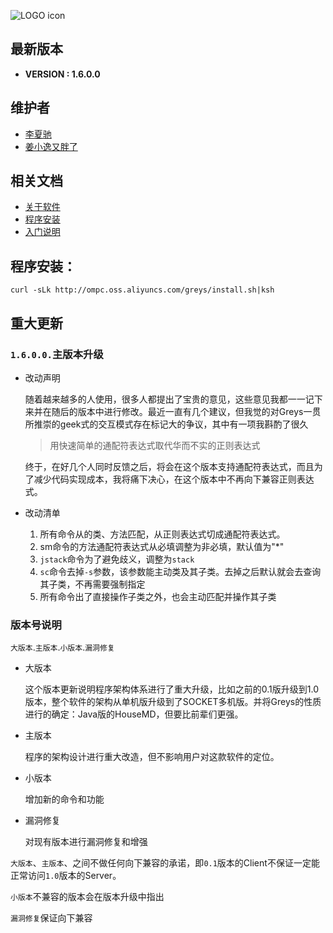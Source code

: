 ![LOGO icon](https://raw.githubusercontent.com/oldmanpushcart/images/master/greys/greys-logo-readme.png)

## 最新版本

* **VERSION : 1.6.0.0**

## 维护者

* [李夏驰](http://www.weibo.com/vlinux)
* [姜小逸又胖了](http://weibo.com/chengtd)


## 相关文档

* [关于软件](https://github.com/oldmanpushcart/greys-anatomy/wiki)
* [程序安装](https://github.com/oldmanpushcart/greys-anatomy/wiki/installing)
* [入门说明](https://github.com/oldmanpushcart/greys-anatomy/wiki/Getting-Start)

## 程序安装：

```shell
curl -sLk http://ompc.oss.aliyuncs.com/greys/install.sh|ksh
```

## 重大更新

### `1.6.0.0.`主版本升级

* 改动声明

  随着越来越多的人使用，很多人都提出了宝贵的意见，这些意见我都一一记下来并在随后的版本中进行修改。最近一直有几个建议，但我觉的对Greys一贯所推崇的geek式的交互模式存在标记大的争议，其中有一项我斟酌了很久

  > 用快速简单的通配符表达式取代华而不实的正则表达式

  终于，在好几个人同时反馈之后，将会在这个版本支持通配符表达式，而且为了减少代码实现成本，我将痛下决心，在这个版本中不再向下兼容正则表达式。

* 改动清单

  1. 所有命令从的类、方法匹配，从正则表达式切成通配符表达式。
  2. sm命令的方法通配符表达式从必填调整为非必填，默认值为"*"
  3. `jstack`命令为了避免歧义，调整为`stack`
  4. `sc`命令去掉`-s`参数，该参数能主动类及其子类。去掉之后默认就会去查询其子类，不再需要强制指定
  5. 所有命令出了直接操作子类之外，也会主动匹配并操作其子类


### 版本号说明

`大版本`.`主版本`.`小版本`.`漏洞修复`

* 大版本

  这个版本更新说明程序架构体系进行了重大升级，比如之前的0.1版升级到1.0版本，整个软件的架构从单机版升级到了SOCKET多机版。并将Greys的性质进行的确定：Java版的HouseMD，但要比前辈们更强。

* 主版本

  程序的架构设计进行重大改造，但不影响用户对这款软件的定位。

* 小版本

  增加新的命令和功能

* 漏洞修复

  对现有版本进行漏洞修复和增强
  
`大版本`、`主版本`、之间不做任何向下兼容的承诺，即`0.1`版本的Client不保证一定能正常访问`1.0`版本的Server。

`小版本`不兼容的版本会在版本升级中指出

`漏洞修复`保证向下兼容